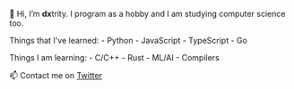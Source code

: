 👋 Hi, I’m **dx**trity.
I program as a hobby and I am studying computer science too.

Things that I've learned:
    - Python
    - JavaScript
    - TypeScript
    - Go

Things I am learning:
    - C/C++
    - Rust
    - ML/AI
    - Compilers

📫 Contact me on [Twitter](https://twitter.com/dxtrity)

<!---
dxtrity/dxtrity is a ✨ special ✨ repository because its `README.md` (this file) appears on your GitHub profile.
You can click the Preview link to take a look at your changes.
--->
